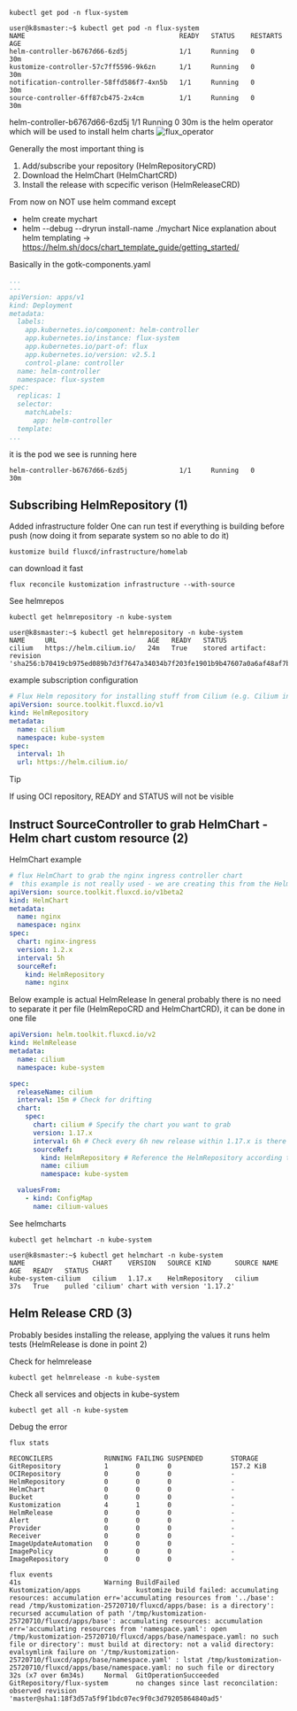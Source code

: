 ```
kubectl get pod -n flux-system

user@k8smaster:~$ kubectl get pod -n flux-system
NAME                                       READY   STATUS    RESTARTS   AGE
helm-controller-b6767d66-6zd5j             1/1     Running   0          30m
kustomize-controller-57c7ff5596-9k6zn      1/1     Running   0          30m
notification-controller-58ffd586f7-4xn5b   1/1     Running   0          30m
source-controller-6ff87cb475-2x4cm         1/1     Running   0          30m
```


helm-controller-b6767d66-6zd5j             1/1     Running   0          30m
is the helm operator which will be used to install helm charts
![flux_operator](https://fluxcd.io/img/helm-controller.png)

Generally the most important thing is
1. Add/subscribe your repository (HelmRepositoryCRD)
2. Download the HelmChart (HelmChartCRD)
3. Install the release with scpecific verison (HelmReleaseCRD)

From now on NOT use helm command except
- helm create mychart
- helm --debug --dryrun install-name ./mychart
Nice explanation about helm templating -> https://helm.sh/docs/chart_template_guide/getting_started/

Basically in the gotk-components.yaml
```yaml
...
---
apiVersion: apps/v1
kind: Deployment
metadata:
  labels:
    app.kubernetes.io/component: helm-controller
    app.kubernetes.io/instance: flux-system
    app.kubernetes.io/part-of: flux
    app.kubernetes.io/version: v2.5.1
    control-plane: controller
  name: helm-controller
  namespace: flux-system
spec:
  replicas: 1
  selector:
    matchLabels:
      app: helm-controller
  template:
...
```

it is the pod we see is running here
```
helm-controller-b6767d66-6zd5j             1/1     Running   0          30m
```

## Subscribing HelmRepository (1)
Added infrastructure folder
One can run test if everything is building before push (now doing it from separate system so no able to do it)
```
kustomize build fluxcd/infrastructure/homelab
```

can download it fast
```
flux reconcile kustomization infrastructure --with-source
```

See helmrepos
```
kubectl get helmrepository -n kube-system

user@k8smaster:~$ kubectl get helmrepository -n kube-system
NAME     URL                       AGE   READY   STATUS
cilium   https://helm.cilium.io/   24m   True    stored artifact: revision 'sha256:b70419cb975ed089b7d3f7647a34034b7f203fe1901b9b47607a0a6af48af7bd'
```

example subscription configuration
```yaml
# Flux Helm repository for installing stuff from Cilium (e.g. Cilium ingress controller)
apiVersion: source.toolkit.fluxcd.io/v1
kind: HelmRepository
metadata:
  name: cilium
  namespace: kube-system
spec:
  interval: 1h
  url: https://helm.cilium.io/
```

> [!TIP]
> If using OCI repository, READY and STATUS will not be visible

## Instruct SourceController to grab HelmChart - Helm chart custom resource (2)
HelmChart example
```yaml
# flux HelmChart to grab the nginx ingress controller chart
#  this example is not really used - we are creating this from the HelmRelease crd
apiVersion: source.toolkit.fluxcd.io/v1beta2
kind: HelmChart
metadata:
  name: nginx
  namespace: nginx
spec:
  chart: nginx-ingress
  version: 1.2.x
  interval: 5h
  sourceRef:
    kind: HelmRepository
    name: nginx
```

Below example is actual HelmRelease
In general probably there is no need to separate it per file (HelmRepoCRD and HelmChartCRD), it can be done in one file
```yaml
apiVersion: helm.toolkit.fluxcd.io/v2
kind: HelmRelease
metadata:
  name: cilium
  namespace: kube-system

spec:
  releaseName: cilium
  interval: 15m # Check for drifting
  chart:
    spec:
      chart: cilium # Specify the chart you want to grab
      version: 1.17.x
      interval: 6h # Check every 6h new release within 1.17.x is there
      sourceRef:            
        kind: HelmRepository # Reference the HelmRepository according to HelmRepository CRD you want to get chart from
        name: cilium
        namespace: kube-system

  valuesFrom:
    - kind: ConfigMap
      name: cilium-values
```


See helmcharts
```
kubectl get helmchart -n kube-system

user@k8smaster:~$ kubectl get helmchart -n kube-system
NAME                 CHART    VERSION   SOURCE KIND      SOURCE NAME   AGE   READY   STATUS
kube-system-cilium   cilium   1.17.x    HelmRepository   cilium        37s   True    pulled 'cilium' chart with version '1.17.2'
```

## Helm Release CRD (3)
Probably besides installing the release, applying the values it runs helm tests
(HelmRelease is done in point 2)

Check for helmrelease
```
kubectl get helmrelease -n kube-system
```

Check all services and objects in kube-system
```
kubectl get all -n kube-system
```

Debug the error
```
flux stats

RECONCILERS             RUNNING FAILING SUSPENDED       STORAGE
GitRepository           1       0       0               157.2 KiB
OCIRepository           0       0       0               -
HelmRepository          0       0       0               -
HelmChart               0       0       0               -
Bucket                  0       0       0               -
Kustomization           4       1       0               -
HelmRelease             0       0       0               -
Alert                   0       0       0               -
Provider                0       0       0               -
Receiver                0       0       0               -
ImageUpdateAutomation   0       0       0               -
ImagePolicy             0       0       0               -
ImageRepository         0       0       0               -
```

```
flux events
41s                     Warning BuildFailed                     Kustomization/apps              kustomize build failed: accumulating resources: accumulation err='accumulating resources from '../base': read /tmp/kustomization-25720710/fluxcd/apps/base: is a directory': recursed accumulation of path '/tmp/kustomization-25720710/fluxcd/apps/base': accumulating resources: accumulation err='accumulating resources from 'namespace.yaml': open /tmp/kustomization-25720710/fluxcd/apps/base/namespace.yaml: no such file or directory': must build at directory: not a valid directory: evalsymlink failure on '/tmp/kustomization-25720710/fluxcd/apps/base/namespace.yaml' : lstat /tmp/kustomization-25720710/fluxcd/apps/base/namespace.yaml: no such file or directory
32s (x7 over 6m34s)     Normal  GitOperationSucceeded           GitRepository/flux-system       no changes since last reconcilation: observed revision 'master@sha1:18f3d57a5f9f1bdc07ec9f0c3d79205864840ad5'     
```